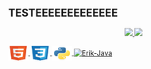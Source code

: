 ## TESTEEEEEEEEEEEEE

<div align="center">
  <a href="github.com/ErikPanicio">
  <img height="168em" src="https://github-readme-stats.vercel.app/api?username=erikpanicio&show_icons=true&theme=outrun&include_all_commits=true&count_private=true"/>
  <img height="168em" src="https://github-readme-stats.vercel.app/api/top-langs/?username=erikpanicio&layout=compact&langs_count=7&theme=outrun"/> <!-- aura  outrun-->
</div> 
  
 <div style="display: inline_block"><br>
  <img align="center" alt="Erik-HTML" height="30" width="40" src="https://raw.githubusercontent.com/devicons/devicon/master/icons/html5/html5-original.svg">
  <img align="center" alt="Erik-CSS" height="30" width="40" src="https://raw.githubusercontent.com/devicons/devicon/master/icons/css3/css3-original.svg">
  <img align="center" alt="Erik-Python" height="30" width="40" src="https://raw.githubusercontent.com/devicons/devicon/master/icons/python/python-original.svg">
  <img align="center" alt = "Erik-Java" height="30" width="40" src="https://cdn.jsdelivr.net/gh/devicons/devicon/icons/java/java-original.svg" />
</div>
  
<!--  ![Snake animation](https://github.com/ErikPanicio/ErikPanicio/blob/output/github-contribution-grid-snake.svg)   -->
